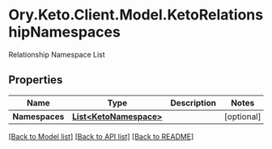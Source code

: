 # Ory.Keto.Client.Model.KetoRelationshipNamespaces
Relationship Namespace List

## Properties

Name | Type | Description | Notes
------------ | ------------- | ------------- | -------------
**Namespaces** | [**List&lt;KetoNamespace&gt;**](KetoNamespace.md) |  | [optional] 

[[Back to Model list]](../README.md#documentation-for-models) [[Back to API list]](../README.md#documentation-for-api-endpoints) [[Back to README]](../README.md)

